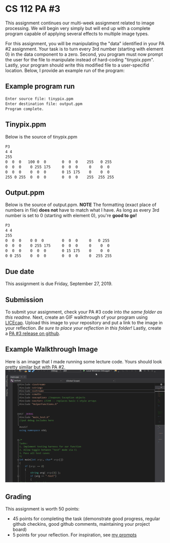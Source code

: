 # CS 112 PA #3
This assignment continues our multi-week assignment related to image processing.  We will begin very simply but will end up with a complete program capable of applying several effects to multiple image types.  

For this assignment, you will be manipulating the "data" identified in your PA #2 assignment.  Your task is to turn every 3rd number (starting with element 0) in the data component to a zero.  Second, you program must now prompt the user for the file to manipulate instead of hard-coding "tinypix.ppm".  Lastly, your program should write this modified file to a user-specifid location.  Below, I provide an example run of the program: 

## Example program run
```
Enter source file: tinypix.ppm
Enter destination file: output.ppm
Program complete.
```

## Tinypix.ppm
Below is the source of tinypix.ppm
```
P3
4 4
255
0  0  0   100 0  0       0  0  0    255   0 255
0  0  0    0 255 175     0  0  0     0    0  0
0  0  0    0  0  0       0 15 175    0    0  0
255 0 255  0  0  0       0  0  0    255  255 255
```

## Output.ppm
Below is the source of output.ppm.  **NOTE** The formatting (exact place of numbers in file) **does not** have to match what I have.  As long as every 3rd number is set to 0 (starting with element 0), you're **good to go!**
```
P3
4 4
255
0  0  0    0 0  0        0  0  0     0   0 255
0  0  0    0 255 175     0  0  0     0    0  0
0  0  0    0  0  0       0 15 175    0    0  0
0 0 255    0  0  0       0  0  0     0  255 255
```

## Due date
This assignment is due Friday, September 27, 2019.  

## Submission
To submit your assignment, check your PA #3 code into *the same folder as this readme.*  Next, create an GIF walkthrough of your program using [LICEcap](https://forum.lumberhacks.org/viewtopic.php?f=10&t=9).  Upload this image to your repository and put a link to the image in your reflection. *Be sure to place your reflection in this folder!* Lastly, create a [PA #3 release on github](https://help.github.com/en/articles/creating-releases).  

## Example Walkthrough Image
Here is an image that I made running some lecture code.  Yours should look pretty similar but with PA #2.
![walkthrough](../pa2/example.gif)  

## Grading
This assignment is worth 50 points:
* 45 points for completing the task (demonstrate good progress, regular github checkins, good github comments, maintaining your project board)
* 5 points for your reflection.  For inspiration, see [my prompts](../../docs/sample_reflection.md) 
